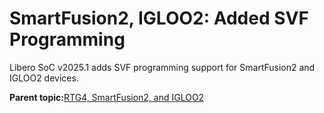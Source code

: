 # SmartFusion2, IGLOO2: Added SVF Programming

Libero SoC v2025.1 adds SVF programming support for SmartFusion2 and IGLOO2 devices.

**Parent topic:**[RTG4, SmartFusion2, and IGLOO2](GUID-0D5DCBEA-E2E2-4B21-A0CD-35B8D7928879.md)

